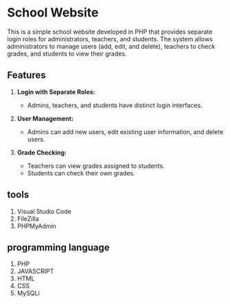 # School Website

This is a simple school website developed in PHP that provides separate login roles for administrators, teachers, and students. The system allows administrators to manage users (add, edit, and delete), teachers to check grades, and students to view their grades.

## Features

1. **Login with Separate Roles:**
   - Admins, teachers, and students have distinct login interfaces.

2. **User Management:**
   - Admins can add new users, edit existing user information, and delete users.

3. **Grade Checking:**
   - Teachers can view grades assigned to students.
   - Students can check their own grades.

## tools
1. Visual Studio Code
2. FileZilla
3. PHPMyAdmin
   
## programming language
1. PHP
2. JAVASCRIPT
3. HTML
4. CSS
5. MySQLi
